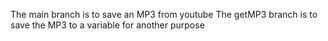 The main branch is to save an MP3 from youtube
The getMP3 branch is to save the MP3 to a variable for another purpose
